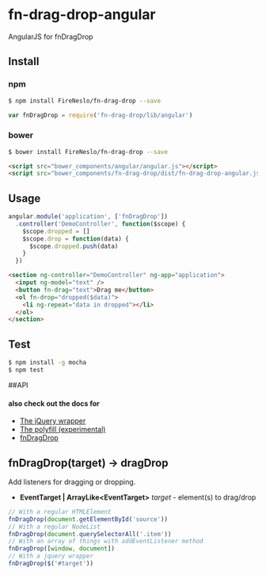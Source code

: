 fn-drag-drop-angular
===

AngularJS for fnDragDrop

## Install
### npm
```bash
$ npm install FireNeslo/fn-drag-drop --save
```
```js
var fnDragDrop = require('fn-drag-drop/lib/angular')
```
### bower
```bash
$ bower install FireNeslo/fn-drag-drop --save
```
```html
<script src="bower_components/angular/angular.js"></script>
<script src="bower_components/fn-drag-drop/dist/fn-drag-drop-angular.js"></script>
```
## Usage
```js
angular.module('application', ['fnDragDrop'])
  .controller('DemoController', function($scope) {
    $scope.dropped = []
    $scope.drop = function(data) {
      $scope.dropped.push(data)
    }
  })
```
```html
<section ng-controller="DemoController" ng-app="application">
  <input ng-model="text" />
  <button fn-drag="text">Drag me</button>
  <ol fn-drop="dropped($data)">
    <li ng-repeat="data in dropped"></li>
  </ol>
</section>
```
## Test
```bash
$ npm install -g mocha
$ npm test
```
##API

#### also check out the docs for
* [The jQuery wrapper](docs/jquery.md)
* [The polyfill (experimental)](docs/polyfill.md)
* [fnDragDrop](readme.md)


## fnDragDrop(target) -> dragDrop
Add listeners for dragging or dropping.

* **EventTarget | ArrayLike&lt;EventTarget&gt;** *target* - element(s) to drag/drop

```js
// With a regular HTMLElement
fnDragDrop(document.getElementById('source'))
// With a regular NodeList
fnDragDrop(document.querySelectorAll('.item'))
// With an array of things with addEventListener method
fnDragDrop([window, document])
// With a jquery wrapper
fnDragDrop($('#target'))
```
